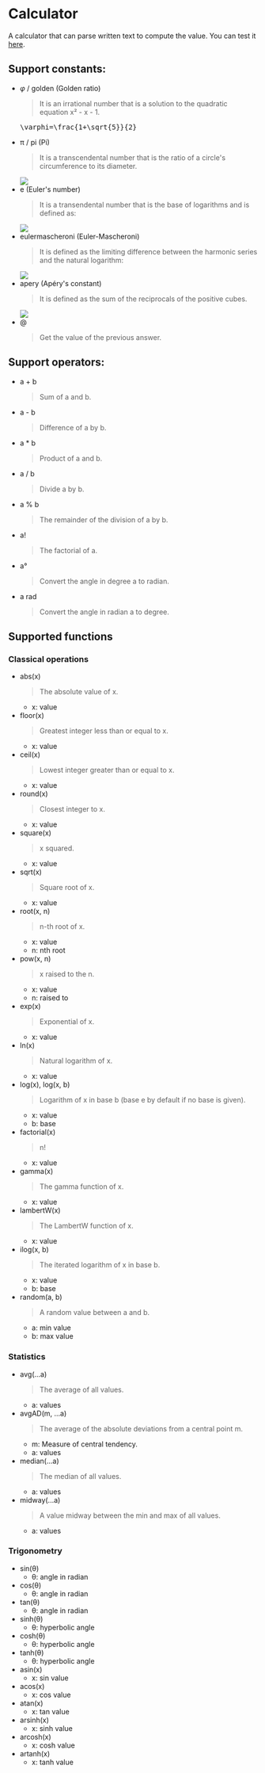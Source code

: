 # Calculator
A calculator that can parse written text to compute the value.
You can test it [here](https://raw.githack.com/FriquetLuca/Calculator-project/master/index.html).

## Support constants:
- $\varphi$ / golden (Golden ratio)
    > It is an irrational number that is a solution to the quadratic equation x² - x - 1.
    <pre xml:lang="latex">\varphi=\frac{1+\sqrt{5}}{2}</pre>
- π / pi (Pi)
    > It is a transcendental number that is the ratio of a circle's circumference to its diameter.
    <img src="https://latex.codecogs.com/gif.latex?π=2\int_{-1}^{1}\sqrt{1-x^2}dx">
- e (Euler's number)
    > It is a transendental number that is the base of logarithms and is defined as:
    <img src="https://latex.codecogs.com/gif.latex?e = \lim_{n->∞}\left(1 + \frac{1}{n}\right)^n">
- eulermascheroni (Euler-Mascheroni)
    > It is defined as the limiting difference between the harmonic series and the natural logarithm:
    <img src="https://latex.codecogs.com/gif.latex?γ = \lim_{n->∞}\left(-\log n + \sum_{k=1}^{n}\frac{1}{k}\right)">
- apery (Apéry's constant)
    > It is defined as the sum of the reciprocals of the positive cubes.
    <img src="https://latex.codecogs.com/gif.latex?\zeta(3)=\sum_{k=1}^{∞}\frac{1}{k^3}">
- @
    > Get the value of the previous answer.

## Support operators:
- a + b
    > Sum of a and b.
- a - b
    > Difference of a by b.
- a * b
    > Product of a and b.
- a / b
    > Divide a by b.
- a % b
    > The remainder of the division of a by b.
- a!
    > The factorial of a.
- a°
    > Convert the angle in degree a to radian.
- a rad
    > Convert the angle in radian a to degree.

## Supported functions

### Classical operations
- abs(x)
    > The absolute value of x.
    - x: value
- floor(x)
    > Greatest integer less than or equal to x.
    - x: value
- ceil(x)
    > Lowest integer greater than or equal to x.
    - x: value
- round(x)
    > Closest integer to x.
    - x: value
- square(x)
    > x squared.
    - x: value
- sqrt(x)
    > Square root of x.
    - x: value
- root(x, n)
    > n-th root of x.
    - x: value
    - n: nth root
- pow(x, n)
    > x raised to the n.
    - x: value
    - n: raised to
- exp(x)
    > Exponential of x.
    - x: value
- ln(x)
    > Natural logarithm of x.
    - x: value
- log(x), log(x, b)
    > Logarithm of x in base b (base e by default if no base is given).
    - x: value
    - b: base
- factorial(x)
    > n!
    - x: value
- gamma(x)
    > The gamma function of x.
    - x: value
- lambertW(x)
    > The LambertW function of x.
    - x: value
- ilog(x, b)
    > The iterated logarithm of x in base b.
    - x: value
    - b: base
- random(a, b)
    > A random value between a and b.
    - a: min value
    - b: max value


### Statistics
- avg(...a)
    > The average of all values.
    - a: values
- avgAD(m, ...a)
    > The average of the absolute deviations from a central point m.
    - m: Measure of central tendency.
    - a: values
- median(...a)
    > The median of all values.
    - a: values
- midway(...a)
    > A value midway between the min and max of all values.
    - a: values

### Trigonometry
- sin(θ)
    - θ: angle in radian
- cos(θ)
    - θ: angle in radian
- tan(θ)
    - θ: angle in radian
- sinh(θ)
    - θ: hyperbolic angle
- cosh(θ)
    - θ: hyperbolic angle
- tanh(θ)
    - θ: hyperbolic angle
- asin(x)
    - x: sin value
- acos(x)
    - x: cos value
- atan(x)
    - x: tan value
- arsinh(x)
    - x: sinh value
- arcosh(x)
    - x: cosh value
- artanh(x)
    - x: tanh value
